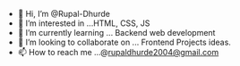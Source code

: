 - 👋 Hi, I’m @Rupal-Dhurde
- 👀 I’m interested in ...HTML, CSS, JS
- 🌱 I’m currently learning ... Backend web development
- 💞️ I’m looking to collaborate on ... Frontend Projects ideas.
- 📫 How to reach me ...@rupaldhurde2004@gmail.com

<!---
Rupal-Dhurde/Rupal-Dhurde is a ✨ special ✨ repository because its `README.md` (this file) appears on your GitHub profile.
You can click the Preview link to take a look at your changes.
--->

